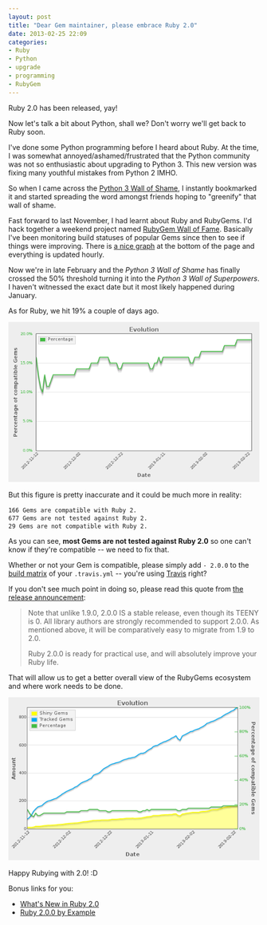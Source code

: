 ```yaml
---
layout: post
title: "Dear Gem maintainer, please embrace Ruby 2.0"
date: 2013-02-25 22:09
categories:
- Ruby
- Python
- upgrade
- programming
- RubyGem
---
```


Ruby 2.0 has been released, yay!

Now let's talk a bit about Python, shall we?
Don't worry we'll get back to Ruby soon.

I've done some Python programming before I heard about Ruby. At the time, I was somewhat annoyed/ashamed/frustrated that the Python community was not so enthusiastic about upgrading to Python 3. This new version was fixing many youthful mistakes from Python 2 IMHO.

So when I came across the [Python 3 Wall of Shame](https://python3wos.appspot.com/), I instantly bookmarked it and started spreading the word amongst friends hoping to "greenify" that wall of shame.

Fast forward to last November, I had learnt about Ruby and RubyGems. I'd hack together a weekend project named [RubyGem Wall of Fame](/labs/rubygems-wof/).
Basically I've been monitoring build statuses of popular Gems since then to see if things were improving.
There is [a nice graph](/labs/rubygems-wof/#evolution) at the bottom of the page and everything is updated hourly.

Now we're in late February and the _Python 3 Wall of Shame_ has finally crossed the 50% threshold turning it into the _Python 3 Wall of Superpowers_. I haven't witnessed the exact date but it most likely happened during January.

As for Ruby, we hit 19% a couple of days ago.

![Percentage graph](/images/posts/2013-02-25-dear-gem-maintainer-please-embrace-ruby-2-dot-0/percentage.png)

But this figure is pretty inaccurate and it could be much more in reality:

    166 Gems are compatible with Ruby 2.
    677 Gems are not tested against Ruby 2.
    29 Gems are not compatible with Ruby 2.

As you can see, **most Gems are not tested against Ruby 2.0** so one can't know if they're compatible -- we need to fix that.

Whether or not your Gem is compatible, please simply add `- 2.0.0` to the [build matrix](http://about.travis-ci.org/docs/user/languages/ruby/#Choosing-Ruby-versions-implementations-to-test-against) of your `.travis.yml` -- you're using [Travis](https://travis-ci.org/) right?

If you don't see much point in doing so, please read this quote from [the release announcement](http://www.ruby-lang.org/en/news/2013/02/24/ruby-2-0-0-p0-is-released/):

> Note that unlike 1.9.0, 2.0.0 IS a stable release, even though its TEENY is 0. All library authors are strongly recommended to support 2.0.0. As mentioned above, it will be comparatively easy to migrate from 1.9 to 2.0.
>
> Ruby 2.0.0 is ready for practical use, and will absolutely improve your Ruby life.

That will allow us to get a better overall view of the RubyGems ecosystem and where work needs to be done.

![Evolution graph](/images/posts/2013-02-25-dear-gem-maintainer-please-embrace-ruby-2-dot-0/evolution.png)

Happy Rubying with 2.0! :D

Bonus links for you:

- [What's New in Ruby 2.0](https://speakerdeck.com/shyouhei/whats-new-in-ruby-2-dot-0)
- [Ruby 2.0.0 by Example](http://blog.marc-andre.ca/2013/02/23/ruby-2-by-example/)

